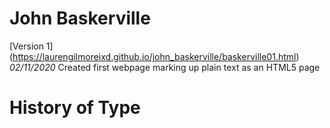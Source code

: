John Baskerville
================
[Version 1] (https://laurengilmoreixd.github.io/john_baskerville/baskerville01.html)
*02/11/2020*
Created first webpage marking up plain text as an HTML5 page












History of Type
===============